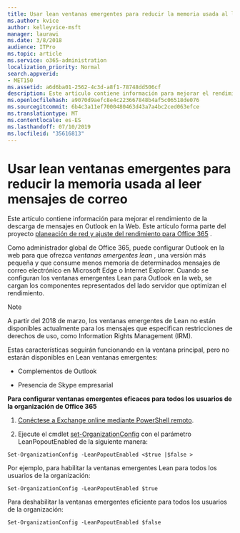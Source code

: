```yaml
---
title: Usar lean ventanas emergentes para reducir la memoria usada al leer mensajes de correo
ms.author: kvice
author: kelleyvice-msft
manager: laurawi
ms.date: 3/8/2018
audience: ITPro
ms.topic: article
ms.service: o365-administration
localization_priority: Normal
search.appverid:
- MET150
ms.assetid: a6d6ba01-2562-4c3d-a8f1-78748dd506cf
description: Este artículo contiene información para mejorar el rendimiento de la descarga de mensajes en Outlook en la Web.
ms.openlocfilehash: a9070d9aefc8e4c223667848b4af5c06518de076
ms.sourcegitcommit: 6b4c3a11ef7000480463d43a7a4bc2ced063efce
ms.translationtype: MT
ms.contentlocale: es-ES
ms.lasthandoff: 07/10/2019
ms.locfileid: "35616813"
---
```

# <a name="use-lean-popouts-to-reduce-memory-used-when-reading-mail-messages"></a>Usar lean ventanas emergentes para reducir la memoria usada al leer mensajes de correo

Este artículo contiene información para mejorar el rendimiento de la descarga de mensajes en Outlook en la Web. Este artículo forma parte del proyecto [planeación de red y ajuste del rendimiento para Office 365](https://aka.ms/tune) .
   
Como administrador global de Office 365, puede configurar Outlook en la web para que ofrezca *ventanas emergentes lean* , una versión más pequeña y que consume menos memoria de determinados mensajes de correo electrónico en Microsoft Edge o Internet Explorer. Cuando se configuran los ventanas emergentes Lean para Outlook en la web, se cargan los componentes representados del lado servidor que optimizan el rendimiento. 
  
> [!NOTE]
> A partir del 2018 de marzo, los ventanas emergentes de Lean no están disponibles actualmente para los mensajes que especifican restricciones de derechos de uso, como Information Rights Management (IRM). 
  
Estas características seguirán funcionando en la ventana principal, pero no estarán disponibles en Lean ventanas emergentes:
  
- Complementos de Outlook
    
- Presencia de Skype empresarial
    
 **Para configurar ventanas emergentes eficaces para todos los usuarios de la organización de Office 365**
  
1. [Conéctese a Exchange online mediante PowerShell remoto](http://technet.microsoft.com/library/jj984289%28v=exchg.150%29.aspx ).
    
2. Ejecute el cmdlet [set-OrganizationConfig](https://technet.microsoft.com/library/aa997443%28v=exchg.160%29.aspx) con el parámetro LeanPopoutEnabled de la siguiente manera: 
    
  ```
  Set-OrganizationConfig -LeanPopoutEnabled <$true |$false >
  ```

  Por ejemplo, para habilitar la ventanas emergentes Lean para todos los usuarios de la organización:
    
  ```
  Set-OrganizationConfig -LeanPopoutEnabled $true
  ```

  Para deshabilitar la ventanas emergentes eficiente para todos los usuarios de la organización:
    
  ```
  Set-OrganizationConfig -LeanPopoutEnabled $false
  ```


